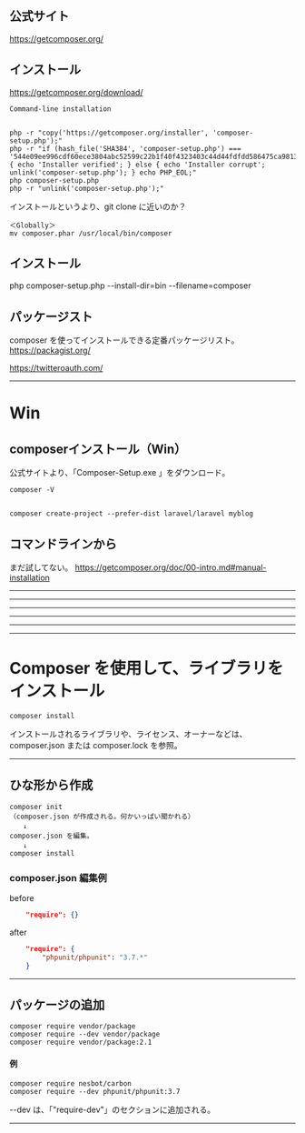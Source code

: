 ## 公式サイト
<https://getcomposer.org/>

## インストール
<https://getcomposer.org/download/>
```
Command-line installation


php -r "copy('https://getcomposer.org/installer', 'composer-setup.php');"
php -r "if (hash_file('SHA384', 'composer-setup.php') === '544e09ee996cdf60ece3804abc52599c22b1f40f4323403c44d44fdfdd586475ca9813a858088ffbc1f233e9b180f061') { echo 'Installer verified'; } else { echo 'Installer corrupt'; unlink('composer-setup.php'); } echo PHP_EOL;"
php composer-setup.php
php -r "unlink('composer-setup.php');"
```

インストールというより、git clone に近いのか？

```
＜Globally＞
mv composer.phar /usr/local/bin/composer
```

## インストール
php composer-setup.php --install-dir=bin --filename=composer



## パッケージスト
composer を使ってインストールできる定番パッケージリスト。  
https://packagist.org/  


https://twitteroauth.com/  


________________________________________________________________________
# Win
## composerインストール（Win）
公式サイトより、「Composer-Setup.exe 」をダウンロード。


```
composer -V


composer create-project --prefer-dist laravel/laravel myblog
```


## コマンドラインから
まだ試してない。
https://getcomposer.org/doc/00-intro.md#manual-installation


_______________________________________________________________________
_______________________________________________________________________
_______________________________________________________________________
_______________________________________________________________________
_______________________________________________________________________
_______________________________________________________________________
# Composer を使用して、ライブラリをインストール
```
composer install
```
インストールされるライブラリや、ライセンス、オーナーなどは、composer.json または composer.lock を参照。

________________________________________________
## ひな形から作成
```
composer init
（composer.json が作成される。何かいっぱい聞かれる）
　　↓
composer.json を編集。
　　↓
composer install
```


### composer.json 編集例
before
```json
    "require": {}
```

after
```json
    "require": {
        "phpunit/phpunit": "3.7.*"
    }
```

________________________________________________
## パッケージの追加
```
composer require vendor/package
composer require --dev vendor/package
composer require vendor/package:2.1
```
#### 例
```
composer require nesbot/carbon
composer require --dev phpunit/phpunit:3.7
```

--dev は、「"require-dev"」のセクションに追加される。

________________________________________________


